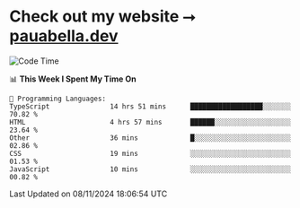 # Check out my website ⭢ [pauabella.dev](https://pauabella.dev)

<!--START_SECTION:waka-->
![Code Time](http://img.shields.io/badge/Code%20Time-3%2C868%20hrs%2047%20mins-blue)

📊 **This Week I Spent My Time On** 

```text
💬 Programming Languages: 
TypeScript               14 hrs 51 mins      ██████████████████░░░░░░░   70.82 % 
HTML                     4 hrs 57 mins       ██████░░░░░░░░░░░░░░░░░░░   23.64 % 
Other                    36 mins             █░░░░░░░░░░░░░░░░░░░░░░░░   02.86 % 
CSS                      19 mins             ░░░░░░░░░░░░░░░░░░░░░░░░░   01.53 % 
JavaScript               10 mins             ░░░░░░░░░░░░░░░░░░░░░░░░░   00.82 % 
```


 Last Updated on 08/11/2024 18:06:54 UTC
<!--END_SECTION:waka-->
